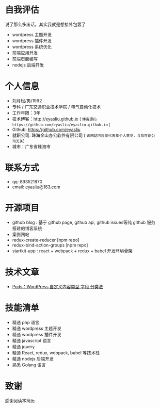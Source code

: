# 自我评估

说了那么多废话，其实我就是想接外包罢了

 - wordpress 主题开发
 - wordpress 插件开发
 - wordpress 系统优化
 - 前端应用开发
 - 前端页面编写
 - nodejs 后端开发

# 个人信息

 - 刘月松/男/1992
 - 专科 / 广东交通职业技术学院 / 电气自动化技术 
 - 工作年限：3年
 - 技术博客：http://eyasliu.github.io ( `博客源码 https://github.com/eyasliu/eyasliu.github.io`  )
 - Github: https://github.com/eyasliu
 - 就职公司: 珠海金山办公软件有限公司 ( `该网站内容仅代表我个人意见，与我在职公司无关`)
 - 城市：广东省珠海市

# 联系方式

 - qq: 893521870
 - email: eyasliu@163.com

# 开源项目

 - github blog : 基于 github page, github api, github issues等纯 github 服务搭建的博客系统
 - 案例网站
 - redux-create-reducer [npm repo]
 - redux-bind-action-groups [npm repo]
 - startkit-app : react + webpack + redux + babel 开发环境骨架

# 技术文章

 - [Pods：WordPress 自定义内容类型 字段 分类法](http://ninghao.net/blog/1409)

# 技能清单

 - 精通 php 语言
 - 精通 wordpress 主题开发
 - 精通 wordpress 插件开发
 - 精通 javascript 语言
 - 精通 jquery
 - 精通 React, redux, webpack, babel 等技术栈
 - 精通 nodejs 后端开发
 - 熟悉 Golang 语言

# 致谢

感谢阅读本简历